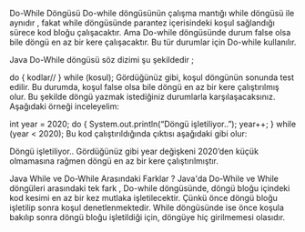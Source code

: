 Do-While Döngüsü
Do-while döngüsünün çalışma mantığı while döngüsü ile aynıdır , fakat while döngüsünde parantez içerisindeki koşul sağlandığı sürece kod bloğu çalışacaktır. Ama Do-while döngüsünde durum false olsa bile döngü en az bir kere çalışacaktır. Bu tür durumlar için Do-while kullanılır.

Java Do-While döngüsü söz dizimi şu şekildedir ;

do {
kodlar//
} while (kosul);
Gördüğünüz gibi, koşul döngünün sonunda test edilir. Bu durumda, koşul false olsa bile döngü en az bir kere çalıştırılmış olur. Bu şekilde döngü yazmak istediğiniz durumlarla karşılaşacaksınız. Aşağıdaki örneği inceleyelim:

int year = 2020;
do
{
System.out.println(“Döngü işletiliyor..”);
year++;
} while (year < 2020);
Bu kod çalıştırıldığında çıktısı aşağıdaki gibi olur:

Döngü işletiliyor..
Gördüğünüz gibi year değişkeni 2020’den küçük olmamasına rağmen döngü en az bir kere çalıştırılmıştır.

Java While ve Do-While Arasındaki Farklar ?
Java'da Do-While ve While döngüleri arasındaki tek fark , Do-while döngüsünde, döngü bloğu içindeki kod kesimi en az bir kez mutlaka işletilecektir. Çünkü önce döngü bloğu işletilip sonra koşul denetlenmektedir. While döngüsünde ise önce koşula bakılıp sonra döngü bloğu işletildiği için, döngüye hiç girilmemesi olasıdır.